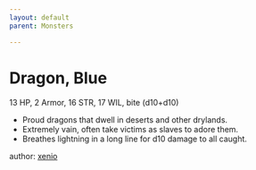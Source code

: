 ```yaml
---
layout: default
parent: Monsters 

--- 
```

# Dragon, Blue
13 HP, 2 Armor, 16 STR, 17 WIL, bite (d10+d10)  
- Proud dragons that dwell in deserts and other drylands.  
- Extremely vain, often take victims as slaves to adore them.  
- Breathes lightning in a long line for d10 damage to all caught.  




author: [xenio](https://xenioinabottle.blogspot.com/2021/02/classic-monsters-for-cairnito-part-1.html) 


